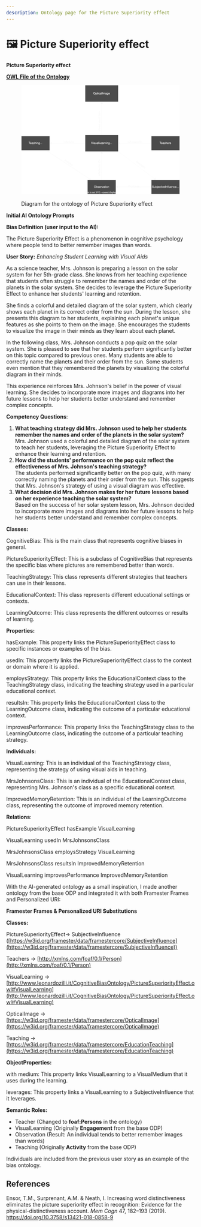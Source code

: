 ```yaml
---
description: Ontology page for the Picture Superiority effect
---
```


# 🖼️ Picture Superiority effect

**Picture Superiority effect**

[**OWL File of the Ontology**](https://www.leonardozilli.it/CognitiveBiasOntology/PictureSuperiorityEffect.owl)

<figure><img src="../.gitbook/assets/Picture superiority.drawio.svg" alt=""><figcaption><p>Diagram for the ontology of Picture Superiority effect</p></figcaption></figure>

**Initial AI Ontology Prompts**

**Bias Definition (user input to the AI):**

The Picture Superiority Effect is a phenomenon in cognitive psychology where people tend to better remember images than words.

**User Story:** _Enhancing Student Learning with Visual Aids_

As a science teacher, Mrs. Johnson is preparing a lesson on the solar system for her 5th-grade class. She knows from her teaching experience that students often struggle to remember the names and order of the planets in the solar system. She decides to leverage the Picture Superiority Effect to enhance her students' learning and retention.

She finds a colorful and detailed diagram of the solar system, which clearly shows each planet in its correct order from the sun. During the lesson, she presents this diagram to her students, explaining each planet's unique features as she points to them on the image. She encourages the students to visualize the image in their minds as they learn about each planet.

In the following class, Mrs. Johnson conducts a pop quiz on the solar system. She is pleased to see that her students perform significantly better on this topic compared to previous ones. Many students are able to correctly name the planets and their order from the sun. Some students even mention that they remembered the planets by visualizing the colorful diagram in their minds.

This experience reinforces Mrs. Johnson's belief in the power of visual learning. She decides to incorporate more images and diagrams into her future lessons to help her students better understand and remember complex concepts.

**Competency Questions**:

1. **What teaching strategy did Mrs. Johnson used to help her students remember the names and order of the planets in the solar system?**\
   Mrs. Johnson used a colorful and detailed diagram of the solar system to teach her students, leveraging the Picture Superiority Effect to enhance their learning and retention.
2. **How did the students' performance on the pop quiz reflect the effectiveness of Mrs. Johnson's teaching strategy?**\
   The students performed significantly better on the pop quiz, with many correctly naming the planets and their order from the sun. This suggests that Mrs. Johnson's strategy of using a visual diagram was effective.
3. **What decision did Mrs. Johnson makes for her future lessons based on her experience teaching the solar system?**\
   Based on the success of her solar system lesson, Mrs. Johnson decided to incorporate more images and diagrams into her future lessons to help her students better understand and remember complex concepts.

**Classes:**

CognitiveBias: This is the main class that represents cognitive biases in general.

PictureSuperiorityEffect: This is a subclass of CognitiveBias that represents the specific bias where pictures are remembered better than words.

TeachingStrategy: This class represents different strategies that teachers can use in their lessons.

EducationalContext: This class represents different educational settings or contexts.

LearningOutcome: This class represents the different outcomes or results of learning.

**Properties:**

hasExample: This property links the PictureSuperiorityEffect class to specific instances or examples of the bias.

usedIn: This property links the PictureSuperiorityEffect class to the context or domain where it is applied.

employsStrategy: This property links the EducationalContext class to the TeachingStrategy class, indicating the teaching strategy used in a particular educational context.

resultsIn: This property links the EducationalContext class to the LearningOutcome class, indicating the outcome of a particular educational context.

improvesPerformance: This property links the TeachingStrategy class to the LearningOutcome class, indicating the outcome of a particular teaching strategy.

**Individuals:**

VisualLearning: This is an individual of the TeachingStrategy class, representing the strategy of using visual aids in teaching.

MrsJohnsonsClass: This is an individual of the EducationalContext class, representing Mrs. Johnson's class as a specific educational context.

ImprovedMemoryRetention: This is an individual of the LearningOutcome class, representing the outcome of improved memory retention.

**Relations**:

PictureSuperiorityEffect hasExample VisualLearning

VisualLearning usedIn MrsJohnsonsClass

MrsJohnsonsClass employsStrategy VisualLearning

MrsJohnsonsClass resultsIn ImprovedMemoryRetention

VisualLearning improvesPerformance ImprovedMemoryRetention

With the AI-generated ontology as a small inspiration, I made another ontology from the base ODP and integrated it with both Framester Frames and Personalized URI:

**Framester Frames & Personalized URI Substitutions**

**Classes:**

PictureSuperiorityEffect-> SubjectiveInfluence ([https://w3id.org/framester/data/framestercore/SubjectiveInfluence](https://w3id.org/framester/data/framestercore/SubjectiveInfluence))

Teachers -> [http://xmlns.com/foaf/0.1/Person](http://xmlns.com/foaf/0.1/Person)

VisualLearning -> [http://www.leonardozilli.it/CognitiveBiasOntology/PictureSuperiorityEffect.owl#VisualLearning](http://www.leonardozilli.it/CognitiveBiasOntology/PictureSuperiorityEffect.owl#VisualLearning)

OpticalImage -> [https://w3id.org/framester/data/framestercore/OpticalImage](https://w3id.org/framester/data/framestercore/OpticalImage)

Teaching -> [https://w3id.org/framester/data/framestercore/EducationTeaching](https://w3id.org/framester/data/framestercore/EducationTeaching)

**ObjectProperties:**

with medium: This property links VisualLearning to a VisualMedium that it uses during the learning.

leverages: This property links a VisualLearning to a SubjectiveInfluence that it leverages.

**Semantic Roles:**

* Teacher (Changed to **foaf:Persons** in the ontology)
* VisualLearning (Originally **Engagement** from the base ODP)
* Observation (Result: An individual tends to better remember images than words)
* Teaching (Originally **Activity** from the base ODP)

Individuals are included from the previous user story as an example of the bias ontology.

## References

Ensor, T.M., Surprenant, A.M. & Neath, I. Increasing word distinctiveness eliminates the picture superiority effect in recognition: Evidence for the physical-distinctiveness account. _Mem Cogn_ 47, 182–193 (2019). https://doi.org/10.3758/s13421-018-0858-9
